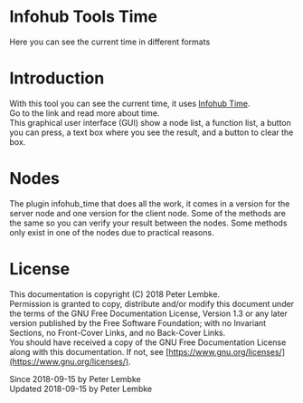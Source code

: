 # Infohub Tools Time
Here you can see the current time in different formats  

# Introduction
With this tool you can see the current time, it uses [Infohub Time](plugin,infohub_time).  
Go to the link and read more about time.  
This graphical user interface (GUI) show a node list, a function list, a button you can press, a text box where you see the result, and a button to clear the box.  

# Nodes
The plugin infohub_time that does all the work, it comes in a version for the server node and one version for the client node.
Some of the methods are the same so you can verify your result between the nodes.
Some methods only exist in one of the nodes due to practical reasons.  

# License
This documentation is copyright (C) 2018 Peter Lembke.  
Permission is granted to copy, distribute and/or modify this document under the terms of the GNU Free Documentation License, Version 1.3 or any later version published by the Free Software Foundation; with no Invariant Sections, no Front-Cover Links, and no Back-Cover Links.  
You should have received a copy of the GNU Free Documentation License along with this documentation. If not, see [https://www.gnu.org/licenses/](https://www.gnu.org/licenses/).  

Since 2018-09-15 by Peter Lembke  
Updated 2018-09-15 by Peter Lembke  
